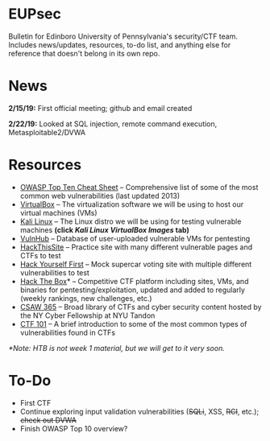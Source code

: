 # EUPsec

Bulletin for Edinboro University of Pennsylvania's security/CTF team. Includes news/updates, resources, to-do list, and anything else for reference that doesn't belong in its own repo.

News
====
**2/15/19:** First official meeting; github and email created

**2/22/19:** Looked at SQL injection, remote command execution, Metasploitable2/DVWA

Resources
=========
- [OWASP Top Ten Cheat Sheet](https://www.owasp.org/index.php/OWASP_Top_Ten_Cheat_Sheet) – Comprehensive list of some of the most common web vulnerabilities (last updated 2013)
- [VirtualBox](https://www.virtualbox.org/) – The virtualization software we will be using to host our virtual machines (VMs)
- [Kali Linux](https://www.offensive-security.com/kali-linux-vm-vmware-virtualbox-image-download/) – The Linux distro we will be using for testing vulnerable machines **(click _Kali Linux VirtualBox Images_ tab)**
- [VulnHub](https://www.vulnhub.com/) – Database of user-uploaded vulnerable VMs for pentesting
- [HackThisSite](https://www.hackthissite.org/) – Practice site with many different vulnerable pages and CTFs to test
- [Hack Yourself First](https://hack-yourself-first.com/) – Mock supercar voting site with multiple different vulnerabilities to test
- [Hack The Box](https://www.hackthebox.eu/)* – Competitive CTF platform including sites, VMs, and binaries for pentesting/exploitation, updated and added to regularly (weekly rankings, new challenges, etc.)
- [CSAW 365](https://365.csaw.io/) – Broad library of CTFs and cyber security content hosted by the NY Cyber Fellowship at NYU Tandon
- [CTF 101](https://ctf101.org/) – A brief introduction to some of the most common types of vulnerabilities found in CTFs


_*Note: HTB is not week 1 material, but we will get to it very soon._

To-Do
=====
- First CTF
- Continue exploring input validation vulnerabilities (~~SQLi~~, XSS, ~~RCI~~, etc.); ~~check out DVWA~~
- Finish OWASP Top 10 overview?

